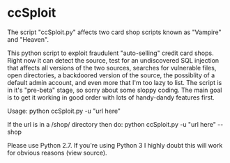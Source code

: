 ccSploit
========

The script "ccSploit.py" affects two card shop scripts known as "Vampire" and "Heaven".

This python script to exploit fraudulent "auto-selling" credit card shops.  Right now it can detect the source, test for an undiscovered SQL injection that affects all versions of the two sources, searches for vulnerable files, open directories, a backdoored version of the source, the possiblity of a default admin account, and even more that I'm too lazy to list.  The script is in it's "pre-beta" stage, so sorry about some sloppy coding.  The main goal is to get it working in good order with lots of handy-dandy features first. 

Usage:
python ccSploit.py -u "url here"

If the url is in a /shop/ directory then do:
python ccSploit.py -u "url here" --shop

Please use Python 2.7.  If you're using Python 3 I highly doubt this will work for obvious reasons (view source).

